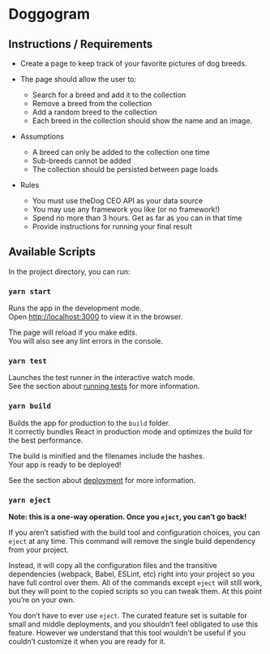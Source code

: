# Doggogram

## Instructions / Requirements

- Create a page to keep track of your favorite pictures of dog breeds.

- The page should allow the user to:
  - Search for a breed and add it to the collection
  - Remove a breed from the collection
  - Add a random breed to the collection
  - Each breed in the collection should show the name and an image.
- Assumptions
  - A breed can only be added to the collection one time
  - Sub-breeds cannot be added
  - The collection should be persisted between page loads
- Rules
  - You must use theDog CEO API as your data source
  - You may use any framework you like (or no framework!)
  - Spend no more than 3 hours. Get as far as you can in that time
  - Provide instructions for running your final result

## Available Scripts

In the project directory, you can run:

### `yarn start`

Runs the app in the development mode.<br />
Open [http://localhost:3000](http://localhost:3000) to view it in the browser.

The page will reload if you make edits.<br />
You will also see any lint errors in the console.

### `yarn test`

Launches the test runner in the interactive watch mode.<br />
See the section about [running tests](https://facebook.github.io/create-react-app/docs/running-tests) for more information.

### `yarn build`

Builds the app for production to the `build` folder.<br />
It correctly bundles React in production mode and optimizes the build for the best performance.

The build is minified and the filenames include the hashes.<br />
Your app is ready to be deployed!

See the section about [deployment](https://facebook.github.io/create-react-app/docs/deployment) for more information.

### `yarn eject`

**Note: this is a one-way operation. Once you `eject`, you can’t go back!**

If you aren’t satisfied with the build tool and configuration choices, you can `eject` at any time. This command will remove the single build dependency from your project.

Instead, it will copy all the configuration files and the transitive dependencies (webpack, Babel, ESLint, etc) right into your project so you have full control over them. All of the commands except `eject` will still work, but they will point to the copied scripts so you can tweak them. At this point you’re on your own.

You don’t have to ever use `eject`. The curated feature set is suitable for small and middle deployments, and you shouldn’t feel obligated to use this feature. However we understand that this tool wouldn’t be useful if you couldn’t customize it when you are ready for it.
